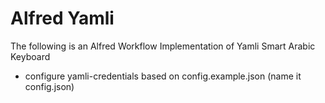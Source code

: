 # Alfred Yamli

The following is an Alfred Workflow Implementation of Yamli Smart Arabic
Keyboard

- configure yamli-credentials based on config.example.json (name it config.json)
